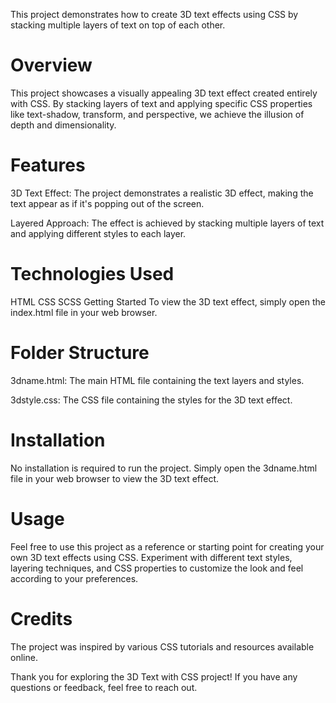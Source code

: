 This project demonstrates how to create 3D text effects using CSS by stacking multiple layers of text on top of each other.

# Overview
This project showcases a visually appealing 3D text effect created entirely with CSS. By stacking layers of text and applying specific CSS properties like text-shadow, transform, and perspective, we achieve the illusion of depth and dimensionality.

# Features
3D Text Effect: The project demonstrates a realistic 3D effect, making the text appear as if it's popping out of the screen.

Layered Approach: The effect is achieved by stacking multiple layers of text and applying different styles to each layer.

# Technologies Used
HTML
CSS
SCSS
Getting Started
To view the 3D text effect, simply open the index.html file in your web browser.

# Folder Structure
3dname.html: The main HTML file containing the text layers and styles.

3dstyle.css: The CSS file containing the styles for the 3D text effect.

# Installation
No installation is required to run the project. Simply open the 3dname.html file in your web browser to view the 3D text effect.

# Usage
Feel free to use this project as a reference or starting point for creating your own 3D text effects using CSS. Experiment with different text styles, layering techniques, and CSS properties to customize the look and feel according to your preferences.

# Credits
The project was inspired by various CSS tutorials and resources available online.

Thank you for exploring the 3D Text with CSS project! If you have any questions or feedback, feel free to reach out.






